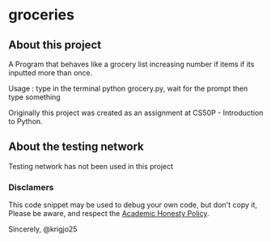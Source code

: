 # groceries

## About this project

A Program that behaves like a grocery list
increasing number if items if its inputted more than once.

Usage : type in the terminal python grocery.py,
wait for the prompt then type something

Originally this project was created as an
assignment at CS50P - Introduction to Python.

##  About the testing network

Testing network has not been used in this project

###  Disclamers

This code snippet may be used to debug
your own code, but don't copy it,
Please be aware, and respect the [Academic Honesty Policy](https://cs50.harvard.edu/x/2023/honesty/).

Sincerely,
@krigjo25
